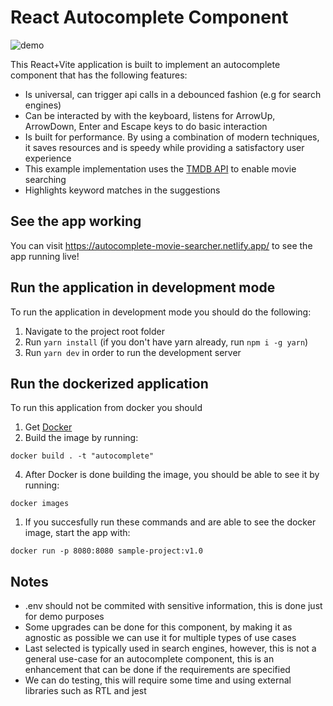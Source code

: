 # React Autocomplete Component
![demo](https://github.com/daviidlyon/autocomplete/assets/81327246/4f9370ca-44ea-4240-869c-059be8109d6e)

This React+Vite application is built to implement an autocomplete component that has the following features:

- Is universal, can trigger api calls in a debounced fashion (e.g for search engines)
- Can be interacted by with the keyboard, listens for ArrowUp, ArrowDown, Enter and Escape keys to do basic interaction
- Is built for performance. By using a combination of modern techniques, it saves resources and is speedy while providing a satisfactory user experience
- This example implementation uses the [TMDB API](https://www.themoviedb.org/) to enable movie searching
- Highlights keyword matches in the suggestions

## See the app working

You can visit https://autocomplete-movie-searcher.netlify.app/ to see the app running live!

## Run the application in development mode

To run the application in development mode you should do the following:

1. Navigate to the project root folder
2. Run `yarn install` (if you don't have yarn already, run `npm i -g yarn`)
3. Run `yarn dev` in order to run the development server

## Run the dockerized application

To run this application from docker you should

1. Get [Docker](https://docs.docker.com/get-docker/)
2. Build the image by running:

```
docker build . -t "autocomplete"
```

4. After Docker is done building the image, you should be able to see it by running:

```
docker images
```

1. If you succesfully run these commands and are able to see the docker image, start the app with:

```
docker run -p 8080:8080 sample-project:v1.0
```

## Notes

- .env should not be commited with sensitive information, this is done just for demo purposes
- Some upgrades can be done for this component, by making it as agnostic as possible we can use it for multiple types of use cases
- Last selected is typically used in search engines, however, this is not a general use-case for an autocomplete component, this is an enhancement that can be done if the requirements are specified
- We can do testing, this will require some time and using external libraries such as RTL and jest
